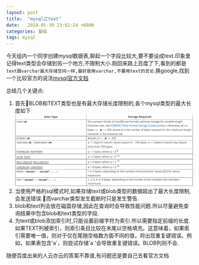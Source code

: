 ```yaml
---
layout: post
title:  "mysql之text"
date:   2019-05-30 23:02:24 +0800
categories: 基础
tags: mysql
---
```


今天组内一个同学创建mysql数据表,聊起一个字段比较大,要不要设成text.印象里记得text类型会存储到另一个地方,不限制大小.刚回来路上百度了下,看到的都是`text跟varchar最大存储空间一样,最好是用varchar,不要用text的言论`.换google,找到一个比较官方的说法[mysql官方文档](https://dev.mysql.com/doc/refman/8.0/en/blob.html)

总结几个关键点:

1. 首先BLOB和TEXT类型也是有最大存储长度限制的,各个mysql类型的最大长度如下
![](/_pic/201903/201905/datatype.png)
2. 当使用严格的sql模式时,如果存储text或blob类型的数据超出了最大长度限制,会发送错误.而varchar类型发生截断时只是发生警告.
3. blob和text列会放在磁盘存储,因此在查询时会导致性能问题.所以尽量避免查询结果中包含blob和text类型的字段.
4. 为text或blob添加索引时,只能设置前缀字符为索引.所以需要指定前缀的长度. 如果TEXT列被索引，则索引条目比较在末尾以空格填充。这意味着，如果索引需要唯一值，则对于仅在尾随空格数方面不同的值，将出现重复键错误。例如，如果表包含'a'，则尝试存储'a '会导致重复键错误。BLOB列则不会.

随便百度出来的人云亦云的答案不靠谱,有问题还是要自己去看官方文档